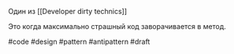 Один из [[Developer dirty technics]]

Это когда максимально страшный код заворачивается в метод.

#code #design #pattern #antipattern #draft